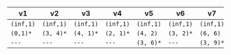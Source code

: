 v1 | v2 | v3 | v4 | v5 | v6 | v7 | v8 | v9 | v10 | 
--- | --- | --- | --- | --- | --- | --- | --- | --- | --- | 
`(inf,1)` | `(inf,1)` | `(inf,1)` | `(inf,1)` | `(inf,1)` | `(inf,1)` | `(inf,1)` | `(inf,1)` | `(inf,1)` | `(inf,1)` | 
`(0,1)*` | `(3, 4)*` | `(4, 1)*` | `(2, 1)*` | `(4, 2)` | `(3, 2)*` | `(6, 6)` | `(5, 9)*` | `(5, 4)` | `(5, 7)*` | 
`---` | `---` | `---` | `---` | `(3, 6)*` | `---` | `(3, 9)*` | `---` | `(3, 5)*` | `---` | 

